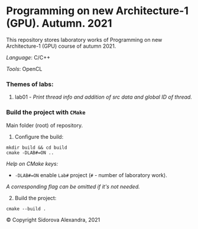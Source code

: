 # Programming on new Architecture-1 (GPU). Autumn. 2021
This repository stores laboratory works of Programming on new Architecture-1 (GPU) course of autumn 2021.

*Language*: C/C++

*Tools*: OpenCL

### Themes of labs:
1. lab01 - *Print thread info and addition of src data and global ID of thread.*


### Build the project with `CMake`
Main folder (root) of repository.

1) Configure the build:

  ```
  mkdir build && cd build
  cmake -DLAB#=ON ..
  ```
*Help on CMake keys:*
- `-DLAB#=ON` enable `Lab#` project (`#` - number of laboratory work).

*A corresponding flag can be omitted if it's not needed.*

2) Build the project:
  ```
  cmake --build .
  ```


© Copyright Sidorova Alexandra, 2021
